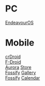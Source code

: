 # PC

[EndeavourOS](https://endeavouros.com/)

# Mobile

[crDroid](https://crdroid.net/) <br />
[F-Droid](https://f-droid.org/) <br />
[Aurora](https://aurorastore.org/) [Store](https://f-droid.org/en/packages/com.aurora.store/) <br />
[Fossify](https://f-droid.org/en/packages/org.fossify.gallery/) [Gallery](https://github.com/FossifyOrg/Gallery) <br />
[Fossify](https://f-droid.org/en/packages/org.fossify.calendar/) [Calendar](https://github.com/FossifyOrg/Calendar) <br />
